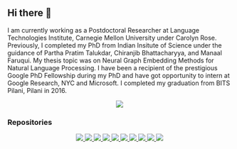 ## Hi there 👋

I am currently working as a Postdoctoral Researcher at Language Technologies Institute, Carnegie Mellon University under Carolyn Rose. Previously, I completed my PhD from Indian Insitute of Science under the guidance of Partha Pratim Talukdar, Chiranjib Bhattacharyya, and Manaal Faruqui. My thesis topic was on Neural Graph Embedding Methods for Natural Language Processing. I have been a recipient of the prestigious Google PhD Fellowship during my PhD and have got opportunity to intern at Google Research, NYC and Microsoft. I completed my graduation from BITS Pilani, Pilani in 2016.

<p align="center">
  <a align="center" href="https://github.com/svjan5/github-readme-stats">
     <img src="https://github-readme-stats.vercel.app/api?username=svjan5&count_private=true&show_icons=true"/>
  </a>
</p>

### Repositories

<p align="center">
  <a align="center" href="https://github.com/svjan5/GNNs-for-NLP">
     <img src="https://github-readme-stats.vercel.app/api/pin/?username=svjan5&repo=GNNs-for-NLP&show_owner=true"/>
  </a>
  
  <a align="center" href="https://github.com/malllabiisc/CompGCN">
     <img src="https://github-readme-stats.vercel.app/api/pin/?username=malllabiisc&repo=CompGCN&show_owner=true"/>
</a>

<a align="center" href="https://github.com/malllabiisc/RESIDE">
     <img src="https://github-readme-stats.vercel.app/api/pin/?username=malllabiisc&repo=RESIDE&show_owner=true"/>
</a>

<a align="center" href="https://github.com/malllabiisc/WordGCN">
     <img src="https://github-readme-stats.vercel.app/api/pin/?username=malllabiisc&repo=WordGCN&show_owner=true"/>
</a>

<a align="center" href="https://github.com/malllabiisc/InteractE">
     <img src="https://github-readme-stats.vercel.app/api/pin/?username=malllabiisc&repo=InteractE&show_owner=true"/>
</a>

<a align="center" href="https://github.com/svjan5/kg-reeval">
     <img src="https://github-readme-stats.vercel.app/api/pin/?username=svjan5&repo=kg-reeval&show_owner=true"/>
</a>

<a align="center" href="https://github.com/svjan5/medtype">
     <img src="https://github-readme-stats.vercel.app/api/pin/?username=svjan5&repo=medtype&show_owner=true"/>
</a>


<a align="center" href="https://github.com/malllabiisc/cesi">
     <img src="https://github-readme-stats.vercel.app/api/pin/?username=malllabiisc&repo=cesi&show_owner=true"/>
</a>

<a align="center" href="https://github.com/malllabiisc/NeuralDater">
     <img src="https://github-readme-stats.vercel.app/api/pin/?username=malllabiisc&repo=NeuralDater&show_owner=true"/>
</a>

<a align="center" href="https://github.com/malllabiisc/ConfGCN">
     <img src="https://github-readme-stats.vercel.app/api/pin/?username=malllabiisc&repo=ConfGCN&show_owner=true"/>
</a>


</p>
